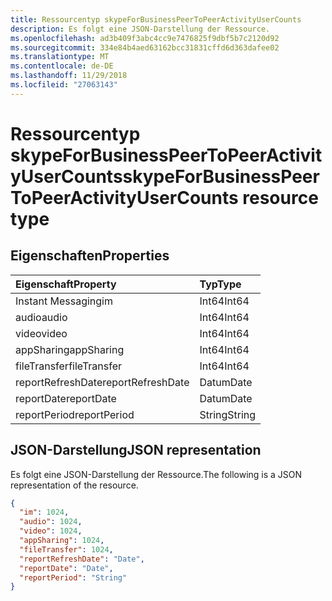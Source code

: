 ```yaml
---
title: Ressourcentyp skypeForBusinessPeerToPeerActivityUserCounts
description: Es folgt eine JSON-Darstellung der Ressource.
ms.openlocfilehash: ad3b409f3abc4cc9e7476825f9dbf5b7c2120d92
ms.sourcegitcommit: 334e84b4aed63162bcc31831cffd6d363dafee02
ms.translationtype: MT
ms.contentlocale: de-DE
ms.lasthandoff: 11/29/2018
ms.locfileid: "27063143"
---
```

# <a name="skypeforbusinesspeertopeeractivityusercounts-resource-type"></a><span data-ttu-id="121a5-103">Ressourcentyp skypeForBusinessPeerToPeerActivityUserCounts</span><span class="sxs-lookup"><span data-stu-id="121a5-103">skypeForBusinessPeerToPeerActivityUserCounts resource type</span></span>

## <a name="properties"></a><span data-ttu-id="121a5-104">Eigenschaften</span><span class="sxs-lookup"><span data-stu-id="121a5-104">Properties</span></span>

| <span data-ttu-id="121a5-105">Eigenschaft</span><span class="sxs-lookup"><span data-stu-id="121a5-105">Property</span></span>          | <span data-ttu-id="121a5-106">Typ</span><span class="sxs-lookup"><span data-stu-id="121a5-106">Type</span></span>   |
| :---------------- | :----- |
| <span data-ttu-id="121a5-107">Instant Messaging</span><span class="sxs-lookup"><span data-stu-id="121a5-107">im</span></span>                | <span data-ttu-id="121a5-108">Int64</span><span class="sxs-lookup"><span data-stu-id="121a5-108">Int64</span></span>  |
| <span data-ttu-id="121a5-109">audio</span><span class="sxs-lookup"><span data-stu-id="121a5-109">audio</span></span>             | <span data-ttu-id="121a5-110">Int64</span><span class="sxs-lookup"><span data-stu-id="121a5-110">Int64</span></span>  |
| <span data-ttu-id="121a5-111">video</span><span class="sxs-lookup"><span data-stu-id="121a5-111">video</span></span>             | <span data-ttu-id="121a5-112">Int64</span><span class="sxs-lookup"><span data-stu-id="121a5-112">Int64</span></span>  |
| <span data-ttu-id="121a5-113">appSharing</span><span class="sxs-lookup"><span data-stu-id="121a5-113">appSharing</span></span>        | <span data-ttu-id="121a5-114">Int64</span><span class="sxs-lookup"><span data-stu-id="121a5-114">Int64</span></span>  |
| <span data-ttu-id="121a5-115">fileTransfer</span><span class="sxs-lookup"><span data-stu-id="121a5-115">fileTransfer</span></span>      | <span data-ttu-id="121a5-116">Int64</span><span class="sxs-lookup"><span data-stu-id="121a5-116">Int64</span></span>  |
| <span data-ttu-id="121a5-117">reportRefreshDate</span><span class="sxs-lookup"><span data-stu-id="121a5-117">reportRefreshDate</span></span> | <span data-ttu-id="121a5-118">Datum</span><span class="sxs-lookup"><span data-stu-id="121a5-118">Date</span></span>   |
| <span data-ttu-id="121a5-119">reportDate</span><span class="sxs-lookup"><span data-stu-id="121a5-119">reportDate</span></span>        | <span data-ttu-id="121a5-120">Datum</span><span class="sxs-lookup"><span data-stu-id="121a5-120">Date</span></span>   |
| <span data-ttu-id="121a5-121">reportPeriod</span><span class="sxs-lookup"><span data-stu-id="121a5-121">reportPeriod</span></span>      | <span data-ttu-id="121a5-122">String</span><span class="sxs-lookup"><span data-stu-id="121a5-122">String</span></span> |

## <a name="json-representation"></a><span data-ttu-id="121a5-123">JSON-Darstellung</span><span class="sxs-lookup"><span data-stu-id="121a5-123">JSON representation</span></span>

<span data-ttu-id="121a5-124">Es folgt eine JSON-Darstellung der Ressource.</span><span class="sxs-lookup"><span data-stu-id="121a5-124">The following is a JSON representation of the resource.</span></span>

<!-- {
  "blockType": "resource",
  "@odata.type": "microsoft.graph.skypeForBusinessPeerToPeerActivityUserCounts"
} -->

```json
{
  "im": 1024, 
  "audio": 1024, 
  "video": 1024, 
  "appSharing": 1024, 
  "fileTransfer": 1024, 
  "reportRefreshDate": "Date", 
  "reportDate": "Date", 
  "reportPeriod": "String"
}
```
